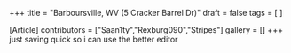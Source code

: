 +++
title = "Barboursville, WV (5 Cracker Barrel Dr)"
draft = false
tags = [ ]

[Article]
contributors = ["Saan1ty","Rexburg090","Stripes"]
gallery = []
+++
just saving quick so i can use the better editor